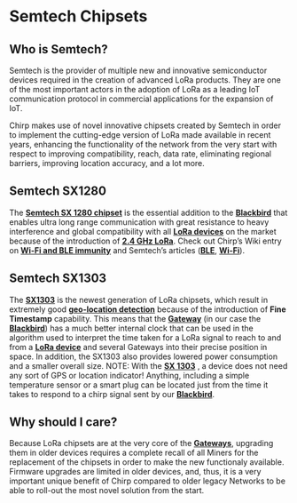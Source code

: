 # Semtech Chipsets

## Who is Semtech?

Semtech is the provider of multiple new and innovative semiconductor devices required in the creation of advanced LoRa products. They are one of the most important actors in the adoption of LoRa as a leading IoT communication protocol in commercial applications for the expansion of IoT.

Chirp makes use of novel innovative chipsets created by Semtech in order to implement the cutting-edge version of LoRa made available in recent years, enhancing the functionality of the network from the very start with respect to improving compatibility, reach, data rate, eliminating regional barriers, improving location accuracy, and a lot more. 

## Semtech SX1280

The **[Semtech SX 1280 chipset](https://www.semtech.com/products/wireless-rf/lora-connect/sx1280)** is the essential addition to the **[Blackbird](docs/Chirp-Wiki/Hardware/Blackbird.md)** that enables ultra long range communication with great resistance to heavy interference and global compatibility with all **[LoRa devices](docs/Chirp-Wiki/IoT-Protocols/LoRa/LoRa-Hardware.md)** on the market because of the introduction of **[2.4 GHz LoRa](Dual-band-LoRa.md)**. Check out Chirp’s Wiki entry on **[Wi-Fi and BLE immunity](Dual-band-LoRa.md)** and Semtech’s articles (**[BLE](https://semtech.my.salesforce.com/sfc/p/#E0000000JelG/a/2R000000HSNz/HeroVQVfOkV2KaLGS7BiPaFWWoCXVsrP3rFKf9hs6JQ)**, **[Wi-Fi](https://semtech.my.salesforce.com/sfc/p/#E0000000JelG/a/44000000MDcO/Ll4bon.4HPwcyXv9fegcfcgbpvLYd7Lx_aZLMzYNLIQ)**).

## Semtech SX1303

The **[SX1303](https://www.semtech.com/products/wireless-rf/lora-core/sx1303)** is the newest generation of LoRa chipsets, which result in extremely good **[geo-location detection](TDoA.md)** because of the introduction of **Fine Timestamp** capability. This means that the **[Gateway](docs/Chirp-Wiki/IoT-Protocols/LoRa/LoRa-Hardware.md)** (in our case the **[Blackbird](docs/Chirp-Wiki/Hardware/Blackbird.md)**) has a much better internal clock that can be used in the algorithm used to interpret the time taken for a LoRa signal to reach to and from a **[LoRa device](docs/Chirp-Wiki/IoT-Protocols/LoRa/LoRa-Hardware.md)** and several Gateways into their precise position in space. In addition, the SX1303 also provides lowered power consumption and a smaller overall size.
NOTE: With the **[SX 1303](https://www.semtech.com/products/wireless-rf/lora-core/sx1303)** , a device does not need any sort of GPS or location indicator! Anything, including a simple temperature sensor or a smart plug can be located just from the time it takes to respond to a chirp signal sent by our **[Blackbird](docs/Chirp-Wiki/Hardware/Blackbird.md)**.

## Why should I care?

Because LoRa chipsets are at the very core of the **[Gateways](docs/Chirp-Wiki/IoT-Protocols/LoRa/LoRa-Hardware.md)**, upgrading them in older devices requires a complete recall of all Miners for the replacement of the chipsets in order to make the new functionaly available. Firmware upgrades are limited in older devices, and, thus, it is a very important unique benefit of Chirp compared to older legacy Networks to be able to roll-out the most novel solution from the start.
